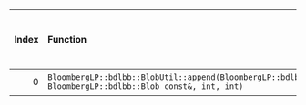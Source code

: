 |   Index | Function                                                                                                     |   Difference in number of lines |   Function size difference in bytes | Disassembly                                                |   Number of lines in `assume` build |   Number of bytes in `assume` build |   Number of lines in `none` build |   Number of bytes in `none` build |
|--------:|:-------------------------------------------------------------------------------------------------------------|--------------------------------:|------------------------------------:|:-----------------------------------------------------------|------------------------------------:|------------------------------------:|----------------------------------:|----------------------------------:|
|       0 | `BloombergLP::bdlbb::BlobUtil::append(BloombergLP::bdlbb::Blob*, BloombergLP::bdlbb::Blob const&, int, int)` |                              -1 |                                   0 | [Assumed](0.assume.s), [Ignored](0.none.s), [Diff](0.diff) |                                 512 |                             4301168 |                               512 |                           4300608 |